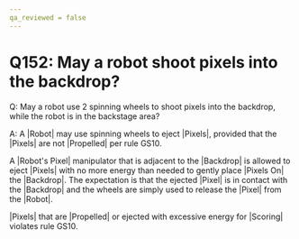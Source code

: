 ```yaml
---
qa_reviewed = false
---
```


# Q152: May a robot shoot pixels into the backdrop?

Q: May a robot use 2 spinning wheels to shoot pixels into the backdrop, while the robot is in the backstage area?

A: A |Robot| may use spinning wheels to eject |Pixels|, provided that the |Pixels| are not |Propelled| per rule GS10.

A |Robot's Pixel| manipulator that is adjacent to the |Backdrop| is allowed to eject |Pixels| with no more energy than needed to gently place |Pixels On| the |Backdrop|. The expectation is that the ejected |Pixel| is in contact with the |Backdrop| and the wheels are simply used to release the |Pixel| from the |Robot|.

|Pixels| that are |Propelled| or ejected with excessive energy for |Scoring| violates rule GS10.